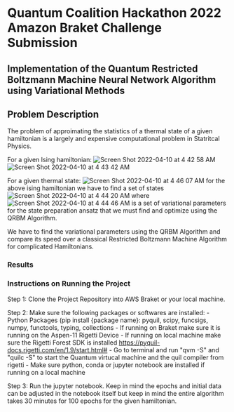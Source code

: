 # Quantum Coalition Hackathon 2022 Amazon Braket Challenge Submission 

## Implementation of the Quantum Restricted Boltzmann Machine Neural Network Algorithm using Variational Methods




## Problem Description

The problem of approimating the statistics of a thermal state of a given hamiltonian is a largely and expensive computational problem in Statritcal Physics. 

For a given Ising hamiltonian: ![Screen Shot 2022-04-10 at 4 42 58 AM](https://user-images.githubusercontent.com/30132476/162616395-72185b4f-a1fd-46e5-8665-36631eb8302f.png) ![Screen Shot 2022-04-10 at 4 43 42 AM](https://user-images.githubusercontent.com/30132476/162616421-c2e74594-56b1-4b90-ba1f-bb71995cb223.png)

For a given thermal state: ![Screen Shot 2022-04-10 at 4 46 07 AM](https://user-images.githubusercontent.com/30132476/162616505-2de4c95a-470a-4838-9a50-1808f26d53df.png) for the above ising hamiltonian we have to find a set of states ![Screen Shot 2022-04-10 at 4 44 20 AM](https://user-images.githubusercontent.com/30132476/162616445-5ad822c8-da39-4bbe-9da7-b015d45a0df9.png) where ![Screen Shot 2022-04-10 at 4 44 46 AM](https://user-images.githubusercontent.com/30132476/162616459-8200105b-39ee-4509-b9d4-d2270183a846.png) is a set of variational parameters for the state preparation ansatz that we must find and optimize using the QRBM Algorithm.

We have to find the variational parameters using the QRBM Algorithm and compare its speed over a classical Restricted Boltzmann Machine Algorithm for complicated Hamiltonians.


### Results



### Instructions on Running the Project

Step 1: Clone the Project Repository into AWS Braket or your local machine.

Step 2: Make sure the following packages or softwares are installed:
        - Python Packages (pip install {package name}: pyquil, scipy, funcsigs, numpy, functools, typing, collections
        - If running on Braket make sure it is running on the Aspen-11 Rigetti Device
        - If running on local machine make sure the Rigetti Forest SDK is installed https://pyquil-docs.rigetti.com/en/1.9/start.html#
            - Go to terminal and run "qvm -S" and "quilc -S" to start the Quantum virtucal machine and the quil compiler from rigetti 
        - Make sure python, conda or jupyter notebook are installed if running on a local machine
        
Step 3: Run the jupyter notebook. Keep in mind the epochs and initial data can be adjusted in the notebook itself but keep in mind the entire algorithm 
        takes 30 minutes for 100 epochs for the given hamiltonian.
